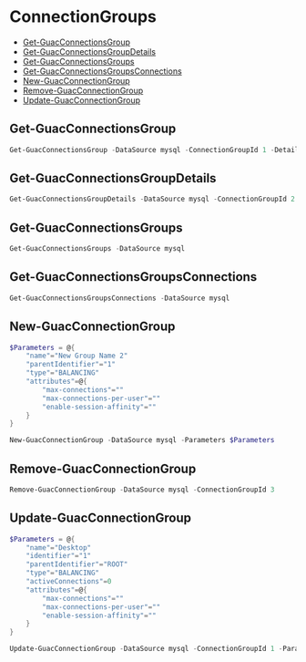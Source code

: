 # ConnectionGroups 

 - [Get-GuacConnectionsGroup](#get-guacconnectionsgroup)
 - [Get-GuacConnectionsGroupDetails](#get-guacconnectionsgroupdetails)
 - [Get-GuacConnectionsGroups](#get-guacconnectionsgroups)
 - [Get-GuacConnectionsGroupsConnections](#get-guacconnectionsgroupsconnections)
 - [New-GuacConnectionGroup](#new-guacconnectiongroup)
 - [Remove-GuacConnectionGroup](#remove-guacconnectiongroup)
 - [Update-GuacConnectionGroup](#update-guacconnectiongroup)

## Get-GuacConnectionsGroup
```Powershell
Get-GuacConnectionsGroup -DataSource mysql -ConnectionGroupId 1 -Details $True
```
## Get-GuacConnectionsGroupDetails
```Powershell
Get-GuacConnectionsGroupDetails -DataSource mysql -ConnectionGroupId 2
```
## Get-GuacConnectionsGroups
```Powershell
Get-GuacConnectionsGroups -DataSource mysql
```
## Get-GuacConnectionsGroupsConnections
```Powershell
Get-GuacConnectionsGroupsConnections -DataSource mysql
```
## New-GuacConnectionGroup
```Powershell
$Parameters = @{
    "name"="New Group Name 2"
    "parentIdentifier"="1"
    "type"="BALANCING"
    "attributes"=@{
        "max-connections"=""
        "max-connections-per-user"=""
        "enable-session-affinity"=""
    }
}

New-GuacConnectionGroup -DataSource mysql -Parameters $Parameters
```
## Remove-GuacConnectionGroup
```Powershell
Remove-GuacConnectionGroup -DataSource mysql -ConnectionGroupId 3
```
## Update-GuacConnectionGroup
```Powershell
$Parameters = @{
    "name"="Desktop"
    "identifier"="1"
    "parentIdentifier"="ROOT"
    "type"="BALANCING"
    "activeConnections"=0
    "attributes"=@{
        "max-connections"=""
        "max-connections-per-user"=""
        "enable-session-affinity"=""
    }
}

Update-GuacConnectionGroup -DataSource mysql -ConnectionGroupId 1 -Parameters $Parameters
```

